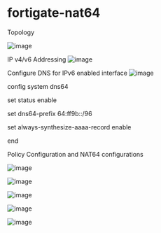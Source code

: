 # fortigate-nat64

Topology

![image](https://user-images.githubusercontent.com/77621054/183476036-ccb1cbba-1654-4d1b-8e0b-0bb91ec93653.png)

IP v4/v6 Addressing
![image](https://user-images.githubusercontent.com/77621054/183460533-3f5999ac-e53d-490b-ae70-a2e6f9f0d71f.png)


Configure DNS for IPv6 enabled interface
![image](https://user-images.githubusercontent.com/77621054/183468823-b37fc13d-c95c-44de-954b-ed2735a42f2c.png)

config system dns64

set status enable

set dns64-prefix 64:ff9b::/96

set always-synthesize-aaaa-record enable

end

Policy Configuration and NAT64 configurations

![image](https://user-images.githubusercontent.com/77621054/183469459-2f595f32-2f97-439a-8b9e-43ed5996d4b3.png)


![image](https://user-images.githubusercontent.com/77621054/183469549-4daf7777-94e3-4b55-802f-769adee3a82a.png)


![image](https://user-images.githubusercontent.com/77621054/183469666-e521434f-d985-4aa9-8284-cbb59423f8d9.png)


![image](https://user-images.githubusercontent.com/77621054/183469780-9aed0fc6-43ce-4e59-a099-3330a9f2747d.png)


![image](https://user-images.githubusercontent.com/77621054/183469901-e54172c3-1db9-4a9a-899f-805636ef0009.png)







